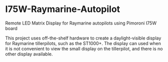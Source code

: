 # I75W-Raymarine-Autopilot
Remote LED Matrix Display for Raymarine autopilots using Pimoroni I75W board

This project uses off-the-shelf hardware to create a daylight-visible display for Raymarine tillerpilots, such as the ST1000+.
The display can used when it is not convenient to view the small display on the tillerpilot, and there is no other display available.

